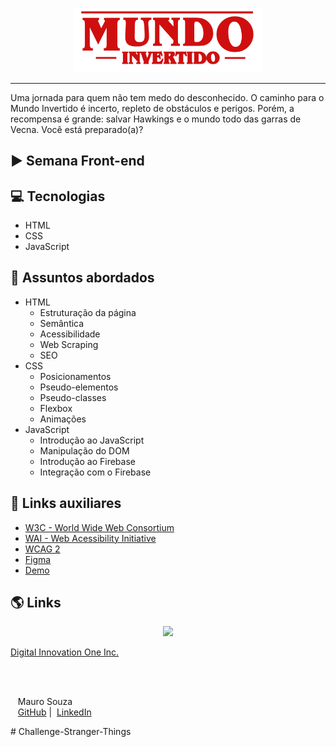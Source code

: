 <p align="center">
    <img width="300" src="./assets/images/banner/logo.svg">
</p>

-------
Uma jornada para quem não tem medo do desconhecido. O caminho para o Mundo Invertido é incerto, repleto de obstáculos e perigos. Porém, a recompensa é grande: salvar Hawkings e o mundo todo das garras de Vecna. Você está preparado(a)? 

## ▶️ Semana Front-end

## 💻 Tecnologias
- HTML
- CSS
- JavaScript

## 💬 Assuntos abordados
- HTML
    - Estruturação da página 
    - Semântica
    - Acessibilidade
    - Web Scraping
    - SEO
- CSS
    - Posicionamentos
    - Pseudo-elementos
    - Pseudo-classes
    - Flexbox
    - Animações 
- JavaScript
    - Introdução ao JavaScript
    - Manipulação do DOM
    - Introdução ao Firebase
    - Integração com o Firebase


## 🔗 Links auxiliares

- [W3C - World Wide Web Consortium](http://w3c.org)
- [WAI - Web Acessibility Initiative](https://www.w3.org/WAI/)
- [WCAG 2](https://www.w3.org/WAI/WCAG21/quickref/) 
- [Figma](https://www.figma.com/file/I3Q42CcVUziRN3iMfTrbfb/Stranger-Things?node-id=0%3A1) 
- [Demo](https://micheleambrosio.github.io/semana-frontend-mundo-invertido/) 
## 🌎 Links


<p align="center">
    <img width="300" src="./assets/images/banner/dio.png">
</p>
<p>
 <a href="https://www.dio.me/"><spam>Digital Innovation One Inc.<spam></a>
</p>
<br/><br/>
<p>
    <img align=left margin=10 width=80 scr="./assets/images/mauro_souza.jpg">
    <p>&nbsp&nbsp&nbspMauro Souza<br>
    &nbsp&nbsp&nbsp<a href="https://github.com/msgsouza-rj">GitHub</a>&nbsp;|&nbsp;
    <a href="https://www.linkedin.com/in/maurosouza-dev/">LinkedIn</a>
    </p>
</p># Challenge-Stranger-Things
